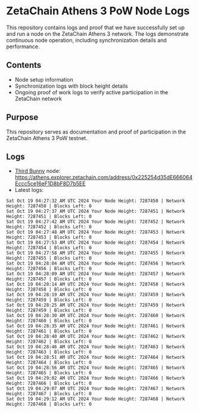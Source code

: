 # ZetaChain Athens 3 PoW Node Logs
This repository contains logs and proof that we have successfully set up and run a node on the ZetaChain Athens 3 network. The logs demonstrate continuous node operation, including synchronization details and performance.

## Contents
- Node setup information
- Synchronization logs with block height details
- Ongoing proof of work logs to verify active participation in the ZetaChain network

## Purpose
This repository serves as documentation and proof of participation in the ZetaChain Athens 3 PoW testnet.

## Logs

- [Third Bunny](https://thirdbunny.xyz/) node: https://athens.explorer.zetachain.com/address/0x225254d35dE666064Eccc5ce16eF1D8bF8D7b5EE
- Latest logs:
```
Sat Oct 19 04:27:32 AM UTC 2024 Your Node Height: 7287450 | Network Height: 7287450 | Blocks Left: 0
Sat Oct 19 04:27:37 AM UTC 2024 Your Node Height: 7287451 | Network Height: 7287451 | Blocks Left: 0
Sat Oct 19 04:27:42 AM UTC 2024 Your Node Height: 7287452 | Network Height: 7287452 | Blocks Left: 0
Sat Oct 19 04:27:48 AM UTC 2024 Your Node Height: 7287453 | Network Height: 7287453 | Blocks Left: 0
Sat Oct 19 04:27:53 AM UTC 2024 Your Node Height: 7287454 | Network Height: 7287454 | Blocks Left: 0
Sat Oct 19 04:27:58 AM UTC 2024 Your Node Height: 7287455 | Network Height: 7287455 | Blocks Left: 0
Sat Oct 19 04:28:04 AM UTC 2024 Your Node Height: 7287456 | Network Height: 7287456 | Blocks Left: 0
Sat Oct 19 04:28:09 AM UTC 2024 Your Node Height: 7287457 | Network Height: 7287457 | Blocks Left: 0
Sat Oct 19 04:28:14 AM UTC 2024 Your Node Height: 7287458 | Network Height: 7287458 | Blocks Left: 0
Sat Oct 19 04:28:19 AM UTC 2024 Your Node Height: 7287459 | Network Height: 7287459 | Blocks Left: 0
Sat Oct 19 04:28:25 AM UTC 2024 Your Node Height: 7287459 | Network Height: 7287459 | Blocks Left: 0
Sat Oct 19 04:28:30 AM UTC 2024 Your Node Height: 7287460 | Network Height: 7287460 | Blocks Left: 0
Sat Oct 19 04:28:35 AM UTC 2024 Your Node Height: 7287461 | Network Height: 7287461 | Blocks Left: 0
Sat Oct 19 04:28:40 AM UTC 2024 Your Node Height: 7287462 | Network Height: 7287462 | Blocks Left: 0
Sat Oct 19 04:28:46 AM UTC 2024 Your Node Height: 7287463 | Network Height: 7287463 | Blocks Left: 0
Sat Oct 19 04:28:51 AM UTC 2024 Your Node Height: 7287464 | Network Height: 7287464 | Blocks Left: 0
Sat Oct 19 04:28:56 AM UTC 2024 Your Node Height: 7287465 | Network Height: 7287465 | Blocks Left: 0
Sat Oct 19 04:29:02 AM UTC 2024 Your Node Height: 7287466 | Network Height: 7287466 | Blocks Left: 0
Sat Oct 19 04:29:07 AM UTC 2024 Your Node Height: 7287467 | Network Height: 7287467 | Blocks Left: 0
Sat Oct 19 04:29:12 AM UTC 2024 Your Node Height: 7287468 | Network Height: 7287468 | Blocks Left: 0
```

